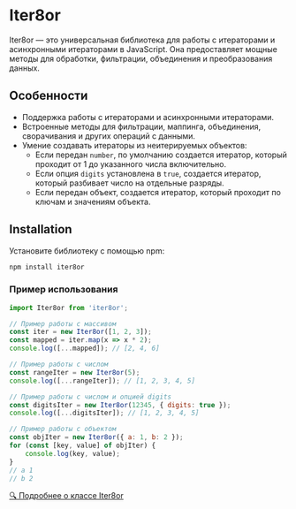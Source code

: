 # Iter8or

Iter8or — это универсальная библиотека для работы с итераторами и асинхронными итераторами в JavaScript. Она предоставляет мощные методы для обработки, фильтрации, объединения и преобразования данных.

## Особенности

- Поддержка работы с итераторами и асинхронными итераторами.
- Встроенные методы для фильтрации, маппинга, объединения, сворачивания и других операций с данными.
- Умение создавать итераторы из неитерируемых объектов:
    - Если передан `number`, по умолчанию создается итератор, который проходит от 1 до указанного числа включительно.
    - Если опция `digits` установлена в `true`, создается итератор, который разбивает число на отдельные разряды.
    - Если передан объект, создается итератор, который проходит по ключам и значениям объекта.

## Installation

Установите библиотеку с помощью npm:

```bash
npm install iter8or
```

### Пример использования
```javascript
import Iter8or from 'iter8or';

// Пример работы с массивом
const iter = new Iter8or([1, 2, 3]);
const mapped = iter.map(x => x * 2);
console.log([...mapped]); // [2, 4, 6]

// Пример работы с числом
const rangeIter = new Iter8or(5);
console.log([...rangeIter]); // [1, 2, 3, 4, 5]

// Пример работы с числом и опцией digits
const digitsIter = new Iter8or(12345, { digits: true });
console.log([...digitsIter]); // [1, 2, 3, 4, 5]

// Пример работы с объектом
const objIter = new Iter8or({ a: 1, b: 2 });
for (const [key, value] of objIter) {
    console.log(key, value);
}
// a 1
// b 2
```

[🔍 Подробнее о классе Iter8or](./Iter8or.html)
